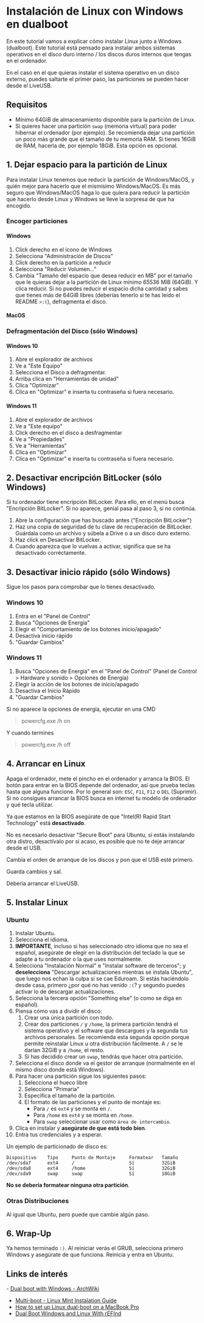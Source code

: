 # Instalación de Linux con Windows en dualboot

En este tutorial vamos a explicar cómo instalar Linux junto a Windows
(dualboot). Este tutorial está pensado para instalar ambos sistemas operativos
en el disco duro interno / los discos duros internos que tengas en el
ordenador.

En el caso en el que quieras instalar el sistema operativo en un disco externo,
puedes saltarte el primer paso, las particiones se pueden hacer desde el
LiveUSB.

## Requisitos
 * Mínimo 64GiB de almacenamiento disponible para la partición de Linux.
 * Si quieres hacer una partición `swap` (memoria virtual) para poder hibernar
 el ordenador (por ejemplo). Se recomienda dejar una partición un poco más
 grande que el tamaño de tu memoria RAM. Si tienes 16GiB de RAM, hacerla de,
 por ejemplo 18GiB. Esta opción es opcional.

## 1. Dejar espacio para la partición de Linux
Para instalar Linux tenemos que reducir la partición de Windows/MacOS, y quién
mejor para hacerlo que el mismísimo Windows/MacOS. Es más seguro que Windows/MacOS
haga lo que quiera para reducir la partición que hacerlo desde Linux y Windows se
lleve la sorpresa de que ha encogido.

### Encoger particiones

#### Windows
 1. Click derecho en el icono de Windows
 2. Selecciona "Administración de Discos"
 3. Click derecho en la partición a reducir
 4. Selecciona "Reducir Volumen..."
 5. Cambia "Tamaño del espacio que desea reducir en MB" por el tamaño que le
 quieras dejar a la partición de Linux mínimo 65536 MiB (64GiB). Y clica
 reducir. Si no puedes reducir el espacio dicha cantidad y sabes que tienes más
 de 64GiB libres (deberías tenerlo si te has leído el README `>:(`),
 defragmenta el disco.

#### MacOS
<!--
TODO
https://www.makeuseof.com/tag/install-linux-macbook-pro/
-->

### Defragmentación del Disco (sólo Windows)
#### Windows 10
 1. Abre el explorador de archivos
 2. Ve a "Este Equipo"
 3. Selecciona el Disco a defragmentar.
 4. Arriba clica en "Herramientas de unidad"
 5. Clica "Optimizar"
 6. Clica en "Optimizar" e inserta tu contraseña si fuera necesario.

#### Windows 11
 1. Abre el explorador de archivos
 2. Ve a "Este equipo"
 3. Click derecho en el disco a desfragmentar
 4. Ve a "Propiedades"
 5. Ve a "Herramientas"
 6. Clica en "Optimizar"
 7. Clica en "Optimizar" e inserta tu contraseña si fuera necesario.


## 2. Desactivar encripción BitLocker (sólo Windows)
Si tu ordenador tiene encripción BitLocker. Para ello, en el menú busca
"Encripción BitLocker". Si no aparece, genial pasa al paso 3, si no continúa.

 1. Abre la configuración que has buscado antes ("Encripción BitLocker")
 2. Haz una copia de seguridad de tu clave de recuperación de BitLocker.
 Guárdala como un archivo y súbela a Drive o a un disco duro externo.
 3. Haz click en Desactivar BitLocker.
 4. Cuando aparezca que lo vuelvas a activar, significa que se ha desactivado
 corréctamente.


## 3. Desactivar inicio rápido (sólo Windows)
Sigue los pasos para comprobar que lo tienes desactivado.

### Windows 10
 1. Entra en el "Panel de Control"
 2. Busca "Opciones de Energía"
 3. Elegir el "Comportamiento de los botones inicio/apagado"
 4. Desactiva inicio rápido
 5. "Guardar Cambios"

### Windows 11
 1. Busca "Opciones de Energía" en el "Panel de Control"
 (Panel de Control > Hardware y sonido > Opciones de Energía)
 2. Elegir la acción de los botones de inicio/apagado
 3. Desactiva el Inicio Rápido
 4. "Guardar Cambios"

Si no aparece la opciones de energía, ejecutar en una CMD

> powercfg.exe /h on

Y cuando termines

> powercfg.exe /h off


## 4. Arrancar en Linux
Apaga el ordenador, mete el pincho en el ordenador y arranca la BIOS. El botón
para entrar en la BIOS depende del ordenador, así que prueba teclas hasta que
alguna funcione. Por lo general son: `ESC`, `F11`, `F12` o `DEL` (Suprimir). Si
no consigues arrancar la BIOS busca en internet tu modelo de ordenador y qué
tecla utilizar.

Ya que estamos en la BIOS asegúrate de que "Intel(R) Rapid Start Technology"
está **desactivado**.

No es necesario desactivar "Secure Boot" para Ubuntu, si estás instalando otra
distro, desactívalo por si acaso, es posible que no te deje arrancar desde el
USB.

Cambia el orden de arranque de los discos y pon que el USB esté primero.

Guarda cambios y sal.

Debería arrancar el LiveUSB.


## 5. Instalar Linux
### Ubuntu
 1. Instalar Ubuntu.
 2. Selecciona el idioma.
 3. **IMPORTANTE**, incluso si has seleccionado otro idioma que no sea el
 español, asegúrate de elegir en la distribución del teclado la que se adapte
 a tu ordenador o la que uses normalmente.
 4. Selecciona "Instalación Normal" e "Instalar software de terceros"; y
 **deselecciona** "Descargar actualizaciones mientras se instala Ubuntu", que
 luego nos echan la culpa si se cae Eduroam. Si estás haciéndolo desde casa,
 primero ¿por qué no has venido `:(`? y segundo puedes activar lo de descargar
 actualizaciones.
 5. Selecciona la tercera opción "Something else" (o como se diga en español).
 6. Piensa cómo vas a dividir el disco:
    1. Crear una única partición con todo.
    2. Crear dos particiones `/` y `/home`, la primera partición tendrá el
    sistema operativo y el software que descargues y la segunda tus archivos
    personales. Se recomienda esta segunda opción porque permite reinstalar
    Linux u otra distribución fácilmente. A `/` se le darían 32GiB y a `/home`,
    el resto.
    3. Si has decidido crear un `swap`, tendrás que hacer otra partición.
 7. Selecciona el disco donde va el gestor de arranque (normalmente en el mismo
 disco donde está Windows).
 8. Para hacer una partición sigue los siguientes pasos:
    1. Selecciona el hueco libre
    2. Selecciona "Primaria"
    3. Especifica el tamaño de la partición.
    4. El formato de las particiones y el punto de montaje es:
       - Para `/` es `ext4` y se monta en `/`.
       - Para `/home` es `ext4` y se monta en `/home`.
       - Para `swap` seleccionar usar como `área de intercambio`.
 9. Clica en instalar y **asegúrate de que está todo bien**.
 10. Entra tus credenciales y a esperar.

Un ejemplo de particionado de disco es:

```plain
Dispositivo    Tipo     Punto de Montaje     Formatear   Tamaño
/dev/sda7      ext4     /                    Sí          32GiB
/dev/sda8      ext4     /home                Sí          32GiB
/dev/sda9      swap     swap                 Sí          18GiB
```

**No se debería formatear ninguna otra partición**.

### Otras Distribuciones
Al igual que Ubuntu, pero puede que cambie algún paso.

## 6. Wrap-Up
Ya hemos terminado `:)`. Al reiniciar verás el GRUB, selecciona primero Windows
y asegúrate de que funciona. Reinicia y entra en Ubuntu.

## Links de interés
- [Dual boot with Windows - ArchWiki](https://wiki.archlinux.org/title/Dual_boot_with_Windows)
- [Multi-boot - Linux Mint Instalation Guide](https://linuxmint-installation-guide.readthedocs.io/en/latest/multiboot.html)
- [How to set up Linux dual-boot on a MacBook Pro](https://gist.github.com/Tomasvrba/f91f7399d99d3e25b62116cbe54794f8)
- [Dual Boot Windows and Linux With rEFInd](https://www.youtube.com/watch?v=1vEkn_kcXas)
